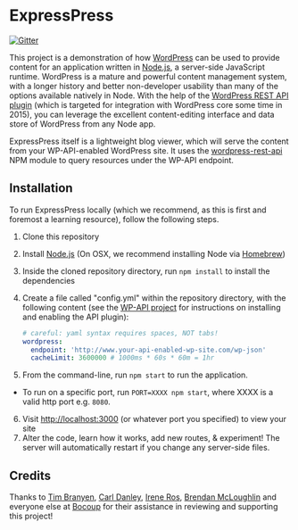# ExpressPress

[![Gitter](https://badges.gitter.im/Join%20Chat.svg)](https://gitter.im/kadamwhite/expresspress?utm_source=badge&utm_medium=badge&utm_campaign=pr-badge&utm_content=badge)

This project is a demonstration of how <a href="http://wordpress.org">WordPress</a> can be used to provide content for an application written in <a href="http://nodejs.org">Node.js</a>, a server-side JavaScript runtime. WordPress is a mature and powerful content management system, with a longer history and better non-developer usability than many of the options available natively in Node. With the help of the <a href="http://github.com/WP-API/WP-API">WordPress REST API plugin</a> (which is targeted for integration with WordPress core some time in 2015), you can leverage the excellent content-editing interface and data store of WordPress from any Node app.

ExpressPress itself is a lightweight blog viewer, which will serve the content from your WP-API-enabled WordPress site. It uses the <a href="https://www.npmjs.org/package/wordpress-rest-api">wordpress-rest-api</a> NPM module to query resources under the WP-API endpoint.

## Installation

To run ExpressPress locally (which we recommend, as this is first and foremost a learning resource), follow the following steps.

1. Clone this repository
2. Install <a href="http://nodejs.org/">Node.js</a> (On OSX, we recommend installing Node via <a href="http://brew.sh/">Homebrew</a>)
3. Inside the cloned repository directory, run `npm install` to install the dependencies
4. Create a file called "config.yml" within the repository directory, with the following content (see the <a href="https://github.com/WP-API/WP-API">WP-API project</a> for instructions on installing and enabling the API plugin):

      ```yml
      # careful: yaml syntax requires spaces, NOT tabs!
      wordpress:
        endpoint: 'http://www.your-api-enabled-wp-site.com/wp-json'
        cacheLimit: 3600000 # 1000ms * 60s * 60m = 1hr
      ```
5. From the command-line, run `npm start` to run the application.
  - To run on a specific port, run `PORT=XXXX npm start`, where XXXX is a valid http port e.g. `8080`.
6. Visit <a href="http://localhost:3000">http://localhost:3000</a> (or whatever port you specified) to view your site
7. Alter the code, learn how it works, add new routes, & experiment! The server will automatically restart if you change any server-side files.

## Credits

Thanks to <a href="https://github.com/tbranyen">Tim Branyen</a>, <a href="https://github.com/carldanley">Carl Danley</a>, <a href="https://github.com/iros">Irene Ros</a>, <a href="https://github.com/bmac">Brendan McLoughlin</a> and everyone else at <a href="http://bocoup.com">Bocoup</a> for their assistance in reviewing and supporting this project!
